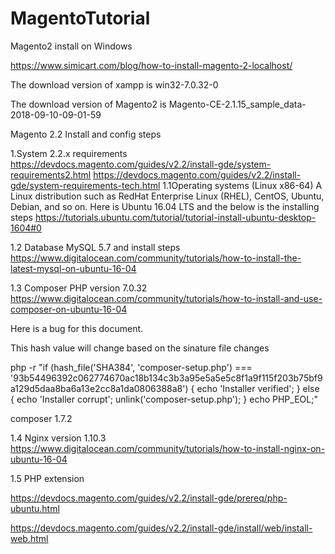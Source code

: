 # MagentoTutorial

Magento2 install on Windows

https://www.simicart.com/blog/how-to-install-magento-2-localhost/

The download version of xampp is win32-7.0.32-0

The download version of Magento2 is Magento-CE-2.1.15_sample_data-2018-09-10-09-01-59


Magento 2.2  Install and config steps

1.System 2.2.x requirements
https://devdocs.magento.com/guides/v2.2/install-gde/system-requirements2.html
https://devdocs.magento.com/guides/v2.2/install-gde/system-requirements-tech.html
1.1Operating systems (Linux x86-64)
A Linux distribution such as RedHat Enterprise Linux (RHEL), CentOS, Ubuntu, Debian, and so on.
Here is Ubuntu 16.04 LTS and the below is the installing steps
https://tutorials.ubuntu.com/tutorial/tutorial-install-ubuntu-desktop-1604#0

1.2 Database
MySQL 5.7 and install steps
https://www.digitalocean.com/community/tutorials/how-to-install-the-latest-mysql-on-ubuntu-16-04

1.3 Composer
PHP version 7.0.32
https://www.digitalocean.com/community/tutorials/how-to-install-and-use-composer-on-ubuntu-16-04

Here is a bug for this document.

This hash value will change based on the sinature file changes

php -r "if (hash_file('SHA384', 'composer-setup.php') === '93b54496392c062774670ac18b134c3b3a95e5a5e5c8f1a9f115f203b75bf9a129d5daa8ba6a13e2cc8a1da0806388a8') { echo 'Installer verified'; } else { echo 'Installer corrupt'; unlink('composer-setup.php'); } echo PHP_EOL;"

composer 1.7.2

1.4 Nginx
version 1.10.3
https://www.digitalocean.com/community/tutorials/how-to-install-nginx-on-ubuntu-16-04


1.5 PHP extension 

https://devdocs.magento.com/guides/v2.2/install-gde/prereq/php-ubuntu.html

https://devdocs.magento.com/guides/v2.2/install-gde/install/web/install-web.html